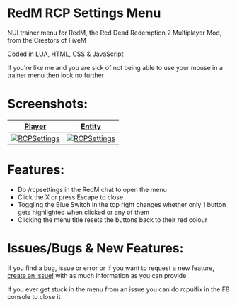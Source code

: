 # RedM RCP Settings Menu
NUI trainer menu for RedM, the Red Dead Redemption 2 Multiplayer Mod, from the Creators of FiveM

Coded in LUA, HTML, CSS &amp; JavaScript

If you're like me and you are sick of not being able to use your mouse in a trainer menu then look no further
# Screenshots:
<a href="https://www.rcpisawesome.co.uk/dev/RedmRCPsettings/1.png" target="_blank">**Player**</a>|<a href="https://www.rcpisawesome.co.uk/dev/RedmRCPsettings/2.png" target="_blank">**Entity**</a>
:---:|:---:
[![RCPSettings](https://www.rcpisawesome.co.uk/dev/RedmRCPsettings/1.png)](https://www.rcpisawesome.co.uk/dev/RedmRCPsettings/1.png)|[![RCPSettings](https://www.rcpisawesome.co.uk/dev/RedmRCPsettings/2.png)](https://www.rcpisawesome.co.uk/dev/RedmRCPsettings/2.png)
# Features:
- Do /rcpsettings in the RedM chat to open the menu
- Click the X or press Escape to close
- Toggling the Blue Switch in the top right changes whether only 1 button gets highlighted when clicked or any of them
- Clicking the menu title resets the buttons back to their red colour

# Issues/Bugs &amp; New Features:
If you find a bug, issue or error or if you want to request a new feature, [create an issue!](https://github.com/RCPisAwesome/RedmRCPsettings/issues) with as much information as you can provide

If you ever get stuck in the menu from an issue you can do rcpuifix in the F8 console to close it
